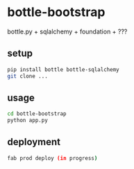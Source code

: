 bottle-bootstrap
===============

bottle.py + sqlalchemy + foundation + ???

setup
-----
```sh
pip install bottle bottle-sqlalchemy
git clone ...
```

usage
-----
```sh
cd bottle-bootstrap
python app.py
```

deployment
----------
```sh
fab prod deploy (in progress)
```

